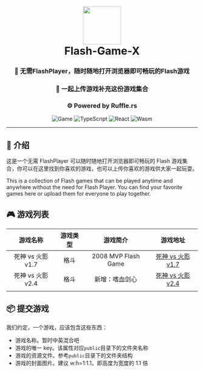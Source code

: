 <div align="center">
  <h1 align="center">
    <img src="https://user-images.githubusercontent.com/70185413/234344322-73f22972-d00b-438c-83e8-09607e36e78a.png" width="100" />
    <br>Flash-Game-X</h1>

 <h3 align="center">🚀 无需FlashPlayer，随时随地打开浏览器即可畅玩的Flash游戏 </h3>
 <h3 align="center">🔮 一起上传游戏补充这份游戏集合</h3>
 <h3 align="center">⚙️  Powered by Ruffle.rs</h3>
  <p align="center">
  <img src="https://img.shields.io/badge/Game%20&%20Watch-000000.svg?style=for-the-badge&logo=gameandwatch&logoColor=white" alt="Game"/>
   <img src="https://img.shields.io/badge/TypeScript-3178C6.svg?style=for-the-badge&logo=TypeScript&logoColor=white" alt="TypeScript" />
   <img src="https://img.shields.io/badge/React-61DAFB.svg?style=for-the-badge&logo=React&logoColor=black" alt="React"/>
   <img src="https://img.shields.io/badge/Wasmer-4946DD.svg?style=for-the-badge&logo=Wasmer&logoColor=white" alt="Wasm"/>
 </p>

</div>

---

## 📖 介绍

这是一个无需 FlashPlayer 可以随时随地打开浏览器即可畅玩的 Flash 游戏集合，你可以在这里找到你喜欢的游戏，也可以上传你喜欢的游戏供大家一起玩耍。

This is a collection of Flash games that can be played anytime and anywhere without the need for Flash Player. You can find your favorite games here or upload them for everyone to play together.

## 🎮 游戏列表

|     游戏名称      | 游戏类型 |      游戏简介       |                        游戏地址                         |
| :---------------: | :------: | :-----------------: | :-----------------------------------------------------: |
| 死神 vs 火影 v1.7 |   格斗   | 2008 MVP Flash Game | [死神 vs 火影 v1.7](http://localhost:5173/#/game/bvn17) |
| 死神 vs 火影 v2.4 |   格斗   |   新增：嗜血剑心    | [死神 vs 火影 v2.4](http://localhost:5173/#/game/bvn24) |
|                   |          |                     |                                                         |

## 📦 提交游戏

我们约定，一个游戏，应该包含这些东西：

- 游戏名称。暂时中英混合吧
- 游戏的唯一 key。该属性对应`public`目录下的文件夹名称
- 游戏的资源文件。参考`public`目录下的文件夹结构
- 游戏的封面图片。建议 w:h=1:1.1，即高度为宽度的 1.1 倍
